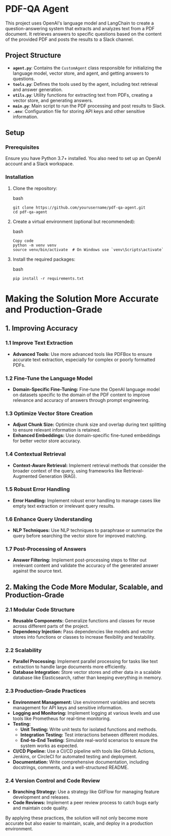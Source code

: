 # PDF-QA Agent

This project uses OpenAI's language model and LangChain to create a question-answering system that extracts and analyzes text from a PDF document. It retrieves answers to specific questions based on the content of the provided PDF and posts the results to a Slack channel.

## Project Structure

- **`agent.py`**: Contains the `CustomAgent` class responsible for initializing the language model, vector store, and agent, and getting answers to questions.
- **`tools.py`**: Defines the tools used by the agent, including text retrieval and answer generation.
- **`utils.py`**: Utility functions for extracting text from PDFs, creating a vector store, and generating answers.
- **`main.py`**: Main script to run the PDF processing and post results to Slack.
- **`.env`**: Configuration file for storing API keys and other sensitive information.

## Setup

### Prerequisites

Ensure you have Python 3.7+ installed. You also need to set up an OpenAI account and a Slack workspace.

### Installation

1. Clone the repository:

   bash
   ```
   git clone https://github.com/yourusername/pdf-qa-agent.git
   cd pdf-qa-agent
   ```

2. Create a virtual environment (optional but recommended):

    bash
    ```
    Copy code
    python -m venv venv
    source venv/bin/activate  # On Windows use `venv\Scripts\activate`
    ```

3. Install the required packages:

    bash
    ```
    pip install -r requirements.txt
    ```

# Making the Solution More Accurate and Production-Grade

## 1. Improving Accuracy

### 1.1 Improve Text Extraction
- **Advanced Tools:** Use more advanced tools like PDFBox to ensure accurate text extraction, especially for complex or poorly formatted PDFs.

### 1.2 Fine-Tune the Language Model
- **Domain-Specific Fine-Tuning:** Fine-tune the OpenAI language model on datasets specific to the domain of the PDF content to improve relevance and accuracy of answers through prompt engineering.

### 1.3 Optimize Vector Store Creation
- **Adjust Chunk Size:** Optimize chunk size and overlap during text splitting to ensure relevant information is retained.
- **Enhanced Embeddings:** Use domain-specific fine-tuned embeddings for better vector store accuracy.

### 1.4 Contextual Retrieval
- **Context-Aware Retrieval:** Implement retrieval methods that consider the broader context of the query, using frameworks like Retrieval-Augmented Generation (RAG).

### 1.5 Robust Error Handling
- **Error Handling:** Implement robust error handling to manage cases like empty text extraction or irrelevant query results.

### 1.6 Enhance Query Understanding
- **NLP Techniques:** Use NLP techniques to paraphrase or summarize the query before searching the vector store for improved matching.

### 1.7 Post-Processing of Answers
- **Answer Filtering:** Implement post-processing steps to filter out irrelevant content and validate the accuracy of the generated answer against the source text.

## 2. Making the Code More Modular, Scalable, and Production-Grade

### 2.1 Modular Code Structure
- **Reusable Components:** Generalize functions and classes for reuse across different parts of the project.
- **Dependency Injection:** Pass dependencies like models and vector stores into functions or classes to increase flexibility and testability.

### 2.2 Scalability
- **Parallel Processing:** Implement parallel processing for tasks like text extraction to handle large documents more efficiently.
- **Database Integration:** Store vector stores and other data in a scalable database like Elasticsearch, rather than keeping everything in memory.

### 2.3 Production-Grade Practices
- **Environment Management:** Use environment variables and secrets management for API keys and sensitive information.
- **Logging and Monitoring:** Implement logging at various levels and use tools like Prometheus for real-time monitoring.
- **Testing:**
  - **Unit Testing:** Write unit tests for isolated functions and methods.
  - **Integration Testing:** Test interactions between different modules.
  - **End-to-End Testing:** Simulate real-world scenarios to ensure the system works as expected.
- **CI/CD Pipeline:** Use a CI/CD pipeline with tools like GitHub Actions, Jenkins, or CircleCI for automated testing and deployment.
- **Documentation:** Write comprehensive documentation, including docstrings, comments, and a well-structured README.

### 2.4 Version Control and Code Review
- **Branching Strategy:** Use a strategy like GitFlow for managing feature development and releases.
- **Code Reviews:** Implement a peer review process to catch bugs early and maintain code quality.

By applying these practices, the solution will not only become more accurate but also easier to maintain, scale, and deploy in a production environment.
